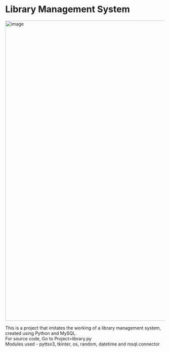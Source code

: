 # Library Management System
<img width="951" alt="image" src="https://github.com/Mukundh0007/LibraryManagementSystem/assets/93877999/9c5b36f3-0dd1-4c10-a685-e72b73e21689">

This is a project that imitates the working of a library management system, created using Python and MySQL.\
For source code, Go to Project>library.py\
Modules used - pyttsx3, tkinter, os, random, datetime and msql.connector
